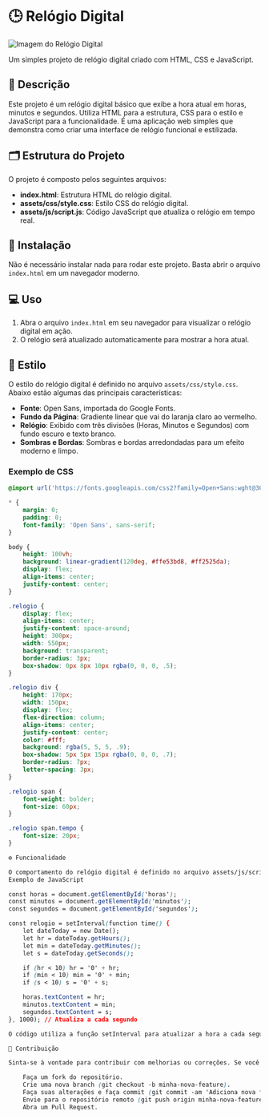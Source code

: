 # 🕒 Relógio Digital

![Imagem do Relógio Digital](https://user-images.githubusercontent.com/84548221/201499100-03685ad7-340c-4eac-9d10-00649747d7ec.PNG)

Um simples projeto de relógio digital criado com HTML, CSS e JavaScript.

## 📜 Descrição

Este projeto é um relógio digital básico que exibe a hora atual em horas, minutos e segundos. Utiliza HTML para a estrutura, CSS para o estilo e JavaScript para a funcionalidade. É uma aplicação web simples que demonstra como criar uma interface de relógio funcional e estilizada.

## 🗂️ Estrutura do Projeto

O projeto é composto pelos seguintes arquivos:

- **index.html**: Estrutura HTML do relógio digital.
- **assets/css/style.css**: Estilo CSS do relógio digital.
- **assets/js/script.js**: Código JavaScript que atualiza o relógio em tempo real.

## 🚀 Instalação

Não é necessário instalar nada para rodar este projeto. Basta abrir o arquivo `index.html` em um navegador moderno.

## 💻 Uso

1. Abra o arquivo `index.html` em seu navegador para visualizar o relógio digital em ação.
2. O relógio será atualizado automaticamente para mostrar a hora atual.

## 🎨 Estilo

O estilo do relógio digital é definido no arquivo `assets/css/style.css`. Abaixo estão algumas das principais características:

- **Fonte**: Open Sans, importada do Google Fonts.
- **Fundo da Página**: Gradiente linear que vai do laranja claro ao vermelho.
- **Relógio**: Exibido com três divisões (Horas, Minutos e Segundos) com fundo escuro e texto branco.
- **Sombras e Bordas**: Sombras e bordas arredondadas para um efeito moderno e limpo.

### Exemplo de CSS

```css
@import url('https://fonts.googleapis.com/css2?family=Open+Sans:wght@300;400;500&display=swap');

* {
    margin: 0;
    padding: 0;
    font-family: 'Open Sans', sans-serif;
}

body {
    height: 100vh;
    background: linear-gradient(120deg, #ffe53bd8, #ff2525da);
    display: flex;
    align-items: center;
    justify-content: center;
}

.relogio {
    display: flex;
    align-items: center;
    justify-content: space-around;
    height: 300px;
    width: 550px;
    background: transparent;
    border-radius: 3px;
    box-shadow: 0px 8px 10px rgba(0, 0, 0, .5);
}

.relogio div {
    height: 170px;
    width: 150px;
    display: flex;
    flex-direction: column;
    align-items: center;
    justify-content: center;
    color: #fff;
    background: rgba(5, 5, 5, .9);
    box-shadow: 5px 5px 15px rgba(0, 0, 0, .7);
    border-radius: 7px;
    letter-spacing: 3px;
}

.relogio span {
    font-weight: bolder;
    font-size: 60px;
}

.relogio span.tempo {
    font-size: 20px;
}

⚙️ Funcionalidade

O comportamento do relógio digital é definido no arquivo assets/js/script.js. O código JavaScript atualiza a exibição do relógio em tempo real.
Exemplo de JavaScript

const horas = document.getElementById('horas');
const minutos = document.getElementById('minutos');
const segundos = document.getElementById('segundos');

const relogio = setInterval(function time() {
    let dateToday = new Date();
    let hr = dateToday.getHours();
    let min = dateToday.getMinutes();
    let s = dateToday.getSeconds();

    if (hr < 10) hr = '0' + hr;
    if (min < 10) min = '0' + min;
    if (s < 10) s = '0' + s;

    horas.textContent = hr;
    minutos.textContent = min;
    segundos.textContent = s;
}, 1000); // Atualiza a cada segundo

O código utiliza a função setInterval para atualizar a hora a cada segundo. Ele obtém a hora atual usando o objeto Date, formata as horas, minutos e segundos para garantir que sempre tenham dois dígitos e atualiza o conteúdo dos elementos HTML correspondentes.

🤝 Contribuição

Sinta-se à vontade para contribuir com melhorias ou correções. Se você deseja contribuir, siga estas etapas:

    Faça um fork do repositório.
    Crie uma nova branch (git checkout -b minha-nova-feature).
    Faça suas alterações e faça commit (git commit -am 'Adiciona nova feature').
    Envie para o repositório remoto (git push origin minha-nova-feature).
    Abra um Pull Request.
